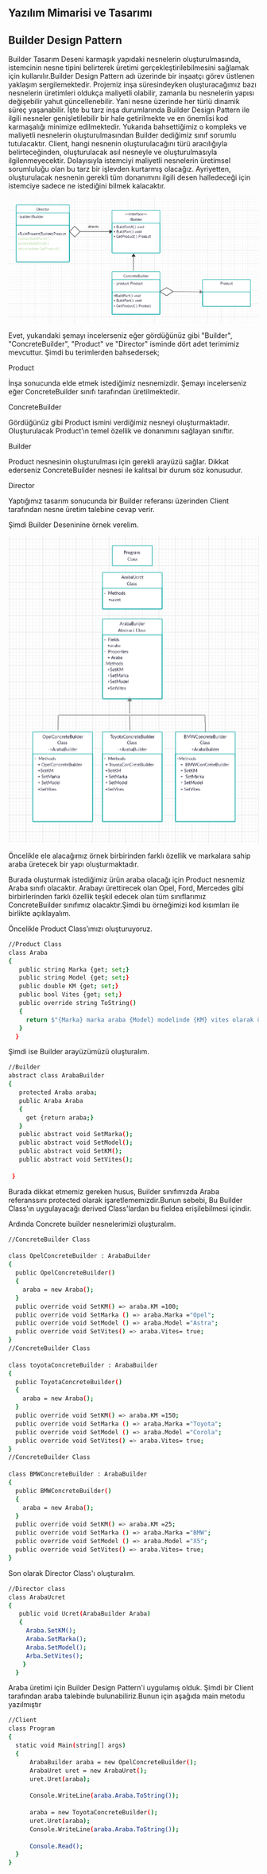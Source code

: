 ## Yazılım Mimarisi ve Tasarımı


## Builder Design Pattern


Builder Tasarım Deseni karmaşık yapıdaki nesnelerin oluşturulmasında, istemcinin nesne tipini belirterek üretimi gerçekleştirilebilmesini sağlamak için kullanılır.Builder Design Pattern adı üzerinde bir inşaatçı görev üstlenen yaklaşım sergilemektedir. Projemiz inşa süresindeyken oluşturacağımız bazı nesnelerin üretimleri oldukça maliyetli olabilir, zamanla bu nesnelerin yapısı değişebilir yahut güncellenebilir. Yani nesne üzerinde her türlü dinamik süreç yaşanabilir. İşte bu tarz inşa durumlarında Builder Design Pattern ile ilgili nesneler genişletilebilir bir hale getirilmekte ve en önemlisi kod karmaşalığı minimize edilmektedir.
Yukarıda bahsettiğimiz o kompleks ve maliyetli nesnelerin oluşturulmasından Builder dediğimiz sınıf sorumlu tutulacaktır. Client, hangi nesnenin oluşturulacağını türü aracılığıyla belirteceğinden, oluşturulacak asıl nesneyle ve oluşturulmasıyla ilgilenmeyecektir. Dolayısıyla istemciyi maliyetli nesnelerin üretimsel sorumluluğu olan bu tarz bir işlevden kurtarmış olacağız. Ayriyetten, oluşturulacak nesnenin gerekli tüm donanımını ilgili desen halledeceği için istemciye sadece ne istediğini bilmek kalacaktır.

![](https://github.com/RukiyeSahin/yazilim-mimarisi-ve-tasarimi-2/blob/master/Builder.png)

Evet, yukarıdaki şemayı incelerseniz eğer gördüğünüz gibi "Builder", "ConcreteBuilder", "Product" ve "Director" isminde dört adet terimimiz mevcuttur. Şimdi bu terimlerden bahsedersek;

Product

İnşa sonucunda elde etmek istediğimiz nesnemizdir. Şemayı incelerseniz eğer ConcreteBuilder sınıfı tarafından üretilmektedir.

ConcreteBuilder

Gördüğünüz gibi Product ismini verdiğimiz nesneyi oluşturmaktadır. Oluşturulacak Product’ın temel özellik ve donanımını sağlayan sınıftır.

Builder

Product nesnesinin oluşturulması için gerekli arayüzü sağlar. Dikkat ederseniz ConcreteBuilder nesnesi ile kalıtsal bir durum söz konusudur.

Director

Yaptığımız tasarım sonucunda bir Builder referansı üzerinden Client tarafından nesne üretim talebine cevap verir.

Şimdi Builder Deseninine örnek verelim.

![](https://github.com/RukiyeSahin/yazilim-mimarisi-ve-tasarimi-2/blob/master/BuilderAraba.png)

Öncelikle ele alacağımız örnek birbirinden farklı özellik ve markalara sahip araba üretecek bir yapı oluşturmaktadır.

Burada oluşturmak istediğimiz ürün araba olacağı için Product nesnemiz Araba sınıfı olacaktır. Arabayı ürettirecek olan Opel, Ford, Mercedes  gibi birbirlerinden farklı özellik teşkil edecek olan tüm sınıflarımız ConcreteBuilder sınıfımız olacaktır.Şimdi bu örneğimizi kod kısımları ile birlikte açıklayalım.

Öncelikle Product Class’ımızı oluşturuyoruz.

```sh
//Product Class
class Araba
{
   public string Marka {get; set;}
   public string Model {get; set;}
   public double KM {get; set;}
   public bool Vites {get; set;}
   public override string ToString()
   {
     return $"{Marka} marka araba {Model} modelinde {KM} vites olarak üretilmiştir.";
   }
  }
   ```

Şimdi ise Builder arayüzümüzü oluşturalım.

```sh
//Builder
abstract class ArabaBuilder
{
   protected Araba araba;
   public Araba Araba 
   {
     get {return araba;}
   }
   public abstract void SetMarka();
   public abstract void SetModel();
   public abstract void SetKM();
   public abstract void SetVites();
   
 }
 ```
 
Burada dikkat etmemiz gereken husus, Builder sınıfımızda Araba referanssını protected olarak işaretlememizdir.Bunun sebebi, Bu Builder Class'ın uygulayacağı derived Class'lardan bu fieldea erişilebilmesi içindir.
 
Ardında Concrete builder nesnelerimizi oluşturalım.

```sh
//ConcreteBuilder Class

class OpelConcreteBuilder : ArabaBuilder
{
  public OpelConcreteBuilder()
  {
    araba = new Araba();
  }
  public override void SetKM() => araba.KM =100;
  public override void SetMarka () => araba.Marka ="Opel";
  public override void SetModel () => araba.Model ="Astra";
  public override void SetVites() => araba.Vites= true;
}
//ConcreteBuilder Class

class toyotaConcreteBuilder : ArabaBuilder
{
  public ToyotaConcreteBuilder()
  {
    araba = new Araba();
  }
  public override void SetKM() => araba.KM =150;
  public override void SetMarka () => araba.Marka ="Toyota";
  public override void SetModel () => araba.Model ="Corola";
  public override void SetVites() => araba.Vites= true;
}
//ConcreteBuilder Class

class BMWConcreteBuilder : ArabaBuilder
{
  public BMWConcreteBuilder()
  {
    araba = new Araba();
  }
  public override void SetKM() => araba.KM =25;
  public override void SetMarka () => araba.Marka ="BMW";
  public override void SetModel () => araba.Model ="X5";
  public override void SetVites() => araba.Vites= true;
}
```
Son olarak Director Class'ı oluşturalım.

```sh
//Director class
class ArabaUcret
{ 
   public void Ucret(ArabaBuilder Araba)
   { 
     Araba.SetKM();
     Araba.SetMarka();
     Araba.SetModel();
     Arba.SetVites();
    }
  }
  ```
  Araba üretimi için Builder Design Pattern'i uygulamış olduk. Şimdi bir Client tarafından araba talebinde bulunabiliriz.Bunun için aşağıda main metodu yazılmıştır
  
  ```sh
  //Client
  class Program
{
    static void Main(string[] args)
    {
        ArabaBuilder araba = new OpelConcreteBuilder();
        ArabaUret uret = new ArabaUret();
        uret.Uret(araba);
 
        Console.WriteLine(araba.Araba.ToString());
 
        araba = new ToyotaConcreteBuilder();
        uret.Uret(araba);
        Console.WriteLine(araba.Araba.ToString());
 
        Console.Read();
    }
}
```
